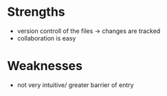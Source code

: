 # Strengths
- version controll of the files -> changes are tracked
- collaboration is easy
# Weaknesses
- not very intuitive/ greater barrier of entry